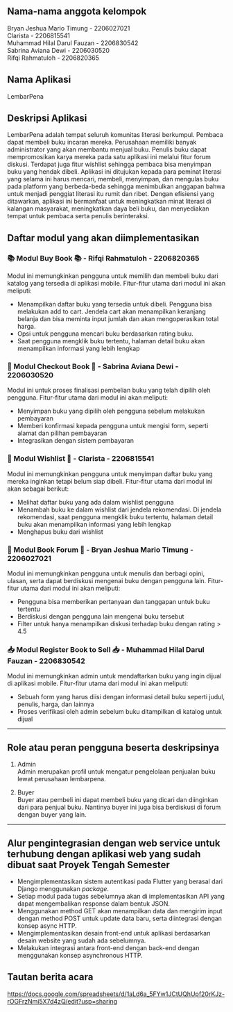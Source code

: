 ## Nama-nama anggota kelompok
Bryan Jeshua Mario Timung - 2206027021</br>
Clarista - 2206815541</br>
Muhammad Hilal Darul Fauzan - 2206830542</br>
Sabrina Aviana Dewi - 2206030520</br>
Rifqi Rahmatuloh - 2206820365</br>

## Nama Aplikasi
LembarPena

## Deskripsi Aplikasi
LembarPena adalah tempat seluruh komunitas literasi berkumpul. Pembaca dapat membeli buku incaran mereka. Perusahaan memiliki banyak administrator yang akan membantu menjual buku. Penulis buku dapat mempromosikan karya mereka pada satu aplikasi ini melalui fitur forum diskusi. Terdapat juga fitur wishlist sehingga pembaca bisa menyimpan buku yang hendak dibeli. Aplikasi ini ditujukan kepada para peminat literasi yang selama ini harus mencari, membeli, menyimpan, dan mengulas buku pada platform yang berbeda-beda sehingga menimbulkan anggapan bahwa untuk menjadi penggiat literasi itu rumit dan ribet. Dengan efisiensi yang ditawarkan, aplikasi ini bermanfaat untuk meningkatkan minat literasi di kalangan masyarakat, meningkatkan daya beli buku, dan menyediakan tempat untuk pembaca serta penulis berinteraksi.


## Daftar modul yang akan diimplementasikan
### 📚 Modul Buy Book 📚 - Rifqi Rahmatuloh - 2206820365
Modul ini memungkinkan pengguna untuk memilih dan membeli buku dari katalog yang tersedia di aplikasi mobile. Fitur-fitur utama dari modul ini akan meliputi:
- Menampilkan daftar buku yang tersedia untuk dibeli. Pengguna bisa melakukan add to cart. Jendela cart akan menampilkan keranjang belanja dan bisa meminta input jumlah dan akan mengoperasikan total harga.
- Opsi untuk pengguna mencari buku berdasarkan rating buku.
- Saat pengguna mengklik buku tertentu, halaman detail buku akan menampilkan informasi yang lebih lengkap

### 🛒 Modul Checkout Book 🛒 - Sabrina Aviana Dewi - 2206030520
Modul ini untuk proses finalisasi pembelian buku yang telah dipilih oleh pengguna. Fitur-fitur utama dari modul ini akan meliputi:
- Menyimpan buku yang dipilih oleh pengguna sebelum melakukan pembayaran
- Memberi konfirmasi kepada pengguna untuk mengisi form, seperti alamat dan pilihan pembayaran
- Integrasikan dengan sistem pembayaran

### 🎁 Modul Wishlist 🎁 - Clarista - 2206815541
Modul ini memungkinkan pengguna untuk menyimpan daftar buku yang mereka inginkan tetapi belum siap dibeli. Fitur-fitur utama dari modul ini akan sebagai berikut:
- Melihat daftar buku yang ada dalam wishlist pengguna
- Menambah buku ke dalam wishlist dari jendela rekomendasi. Di jendela rekomendasi, saat pengguna mengklik buku tertentu, halaman detail buku akan menampilkan informasi yang lebih lengkap
- Menghapus buku dari wishlist
  
### 📝 Modul Book Forum 📝 - Bryan Jeshua Mario Timung - 2206027021
Modul ini memungkinkan pengguna untuk menulis dan berbagi opini, ulasan, serta dapat berdiskusi mengenai buku dengan pengguna lain. Fitur-fitur utama dari modul ini akan meliputi:
- Pengguna bisa memberikan pertanyaan dan tanggapan untuk buku tertentu
- Berdiskusi dengan pengguna lain mengenai buku tersebut
- Filter untuk hanya menampilkan diskusi terhadap buku dengan rating > 4.5

### 📥 Modul Register Book to Sell 📥 - Muhammad Hilal Darul Fauzan - 2206830542
Modul ini memungkinkan admin untuk mendaftarkan buku yang ingin dijual di aplikasi mobile. Fitur-fitur utama dari modul ini akan meliputi:
- Sebuah form yang harus diisi dengan informasi detail buku seperti judul, penulis, harga, dan lainnya
- Proses verifikasi oleh admin sebelum buku ditampilkan di katalog untuk dijual

---


## Role atau peran pengguna beserta deskripsinya
1. Admin </br>
Admin merupakan profil untuk mengatur pengelolaan penjualan buku lewat perusahaan lembarpena.

2. Buyer </br>
Buyer atau pembeli ini dapat membeli buku yang dicari dan diinginkan dari para penjual buku. Nantinya buyer ini juga bisa berdiskusi di forum dengan buyer yang lain.

---

## Alur pengintegrasian dengan web service untuk terhubung dengan aplikasi web yang sudah dibuat saat Proyek Tengah Semester
- Mengimplementasikan sistem autentikasi pada Flutter yang berasal dari Django menggunakan _package_.
- Setiap modul pada tugas sebelumnya akan di implementasikan API yang dapat mengembalikan response dalam bentuk JSON.
- Menggunakan method GET akan menampilkan data dan mengirim input dengan method POST untuk update data baru, serta diintegrasi dengan konsep async HTTP.
- Mengimplementasikan desain front-end untuk aplikasi berdasarkan desain website yang sudah ada sebelumnya.
- Melakukan integrasi antara front-end dengan back-end dengan menggunakan konsep asynchronous HTTP.

## Tautan berita acara
https://docs.google.com/spreadsheets/d/1aLd6a_5FYw1JCtUQhUpf20rKJz-rOGFrzNmi5X7d4zQ/edit?usp=sharing

